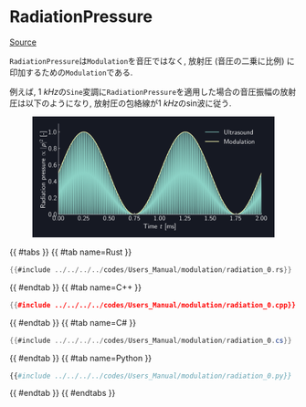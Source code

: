 # RadiationPressure
[Source](https://github.com/shinolab/autd3-rs/blob/v32.1.0/autd3/src/datagram/modulation/radiation_pressure.rs)

`RadiationPressure`は`Modulation`を音圧ではなく, 放射圧 (音圧の二乗に比例) に印加するための`Modulation`である.

例えば, $\SI{1}{kHz}$の`Sine`変調に`RadiationPressure`を適用した場合の音圧振幅の放射圧は以下のようになり, 放射圧の包絡線が$\SI{1}{kHz}$のsin波に従う.

<figure>
  <img src="../../../fig/Users_Manual/sine_1k_mod_rad.png"/>
</figure>

{{ #tabs }}
{{ #tab name=Rust }}
```rust
{{#include ../../../../codes/Users_Manual/modulation/radiation_0.rs}}
```
{{ #endtab }}
{{ #tab name=C++ }}
```cpp
{{#include ../../../../codes/Users_Manual/modulation/radiation_0.cpp}}
```
{{ #endtab }}
{{ #tab name=C# }}
```cs
{{#include ../../../../codes/Users_Manual/modulation/radiation_0.cs}}
```
{{ #endtab }}
{{ #tab name=Python }}
```python
{{#include ../../../../codes/Users_Manual/modulation/radiation_0.py}}
```
{{ #endtab }}
{{ #endtabs }}
